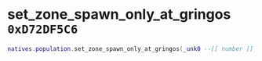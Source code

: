 # set_zone_spawn_only_at_gringos `0xD72DF5C6`

```lua
natives.population.set_zone_spawn_only_at_gringos(_unk0 --[[ number ]], _unk1 --[[ number ]])
```